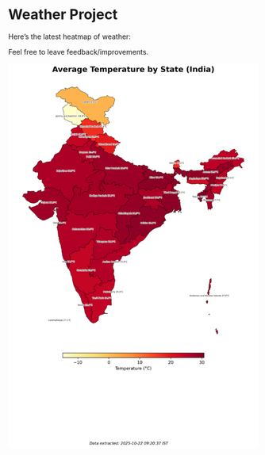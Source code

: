 # Weather Project

Here’s the latest heatmap of weather:

Feel free to leave feedback/improvements.

![India Heatmap](docs/assets/india_heatmap.png?v=F8548F)
